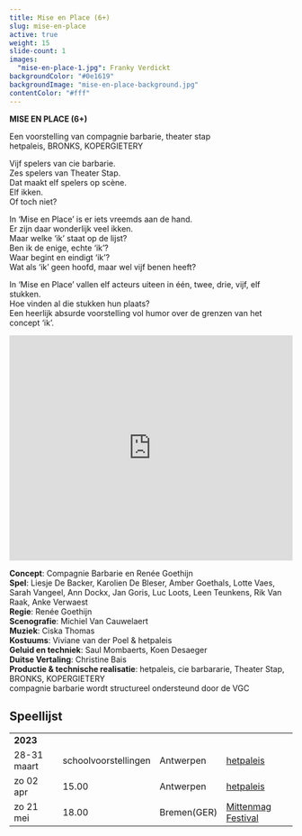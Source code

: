```yaml
---
title: Mise en Place (6+)
slug: mise-en-place
active: true
weight: 15
slide-count: 1
images:
  "mise-en-place-1.jpg": Franky Verdickt
backgroundColor: "#0e1619"
backgroundImage: "mise-en-place-background.jpg"
contentColor: "#fff"
---
```


<style>
    #main {
        background-repeat: repeat;
    }
    .speellijst a {
      border-bottom-color: rgba(255, 255, 255, 0.4);
    }
</style>

**MISE EN PLACE (6+)**<br>

Een voorstelling van compagnie barbarie, theater stap<br>
hetpaleis, BRONKS, KOPERGIETERY

Vijf spelers van cie barbarie.<br>
Zes spelers van Theater Stap.<br>
Dat maakt elf spelers op scène.<br>
Elf ikken.<br>
Of toch niet?<br>

In ‘Mise en Place’ is er iets vreemds aan de hand.<br>
Er zijn daar wonderlijk veel ikken.<br>
Maar welke ‘ik’ staat op de lijst?<br>
Ben ik de enige, echte ‘ik’?<br>
Waar begint en eindigt ‘ik’?<br>
Wat als ‘ik’ geen hoofd, maar wel vijf benen heeft?<br>

In ‘Mise en Place’ vallen elf acteurs uiteen in één, twee, drie, vijf, elf stukken.<br>
Hoe vinden al die stukken hun plaats?<br>
Een heerlijk absurde voorstelling vol humor over de grenzen van het concept ‘ik’.<br>

<iframe src="https://player.vimeo.com/video/636546880" width="100%" height="400" frameborder="0" allow="autoplay; fullscreen; picture-in-picture" allowfullscreen></iframe>

**Concept**: Compagnie Barbarie en Renée Goethijn<br>
**Spel**: Liesje De Backer, Karolien De Bleser, Amber Goethals, Lotte Vaes, Sarah Vangeel, Ann Dockx, Jan Goris, Luc Loots, Leen Teunkens, Rik Van Raak, Anke Verwaest<br>
**Regie**: Renée Goethijn<br>
**Scenografie**: Michiel Van Cauwelaert<br>
**Muziek**: Ciska Thomas<br>
**Kostuums**: Viviane van der Poel &amp; hetpaleis<br>
**Geluid en techniek**: Saul Mombaerts, Koen Desaeger<br>
**Duitse Vertaling**: Christine Bais<br>
**Productie &amp; technische realisatie**: hetpaleis, cie barbararie, Theater Stap, BRONKS, KOPERGIETERY<br>
compagnie barbarie wordt structureel ondersteund door de VGC

## Speellijst

<div class="table-responsive">
<table class="speellijst">
<tr><td colspan="5"><strong>2023</strong></td></tr>
<tr><td>28-31 maart</td><td>schoolvoorstellingen</td><td>Antwerpen</td><td><a href="https://www.hetpaleis.be/">hetpaleis</a></td></tr>
<tr><td>zo 02 apr</td><td>15.00</td><td>Antwerpen</td><td><a href="https://www.hetpaleis.be/agenda/">hetpaleis</a></td></tr>
<tr><td>zo 21 mei</td><td>18.00</td><td>Bremen(GER)</td><td><a href="https://www.mittenmang-festival.de//">Mittenmag Festival</a></td></tr>

</table>
</div>
